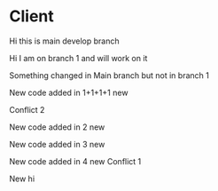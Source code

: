 # Client
Hi this is main develop branch

Hi I am on branch 1 and will work on it

Something changed in Main branch but not in branch 1

New code added in 1+1+1+1 new

Conflict 2

New code added in 2 new

New code added in 3 new

New code added in 4 new
Conflict 1

New hi
